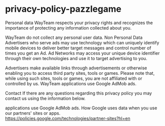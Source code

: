 # privacy-policy-pazzlegame

Personal data
WayTeam respects your privacy rights and recognizes the importance of protecting any information collected about you.

WayTeam do not collect any personal user data.
Non Personal Data
Advertisers who serve ads may use technology which can uniquely identify mobile devices to deliver better target messages and control number of times you get an Ad. Ad Networks may access your unique device identifier through their own technologies and use it to target advertising to you.

Advertisers make available links through advertisements or otherwise enabling you to access third party sites, tools or games. Please note that, while using such sites, tools or games, you are not affiliated with or controlled by us.
WayTeam applications use Google AdMob ads.


Contact
If there are any questions regarding this privacy policy you may contact us using the information below.

applications use Google AdMob ads.
How Google uses data when you use our partners' sites or apps.   https://policies.google.com/technologies/partner-sites?hl=en
